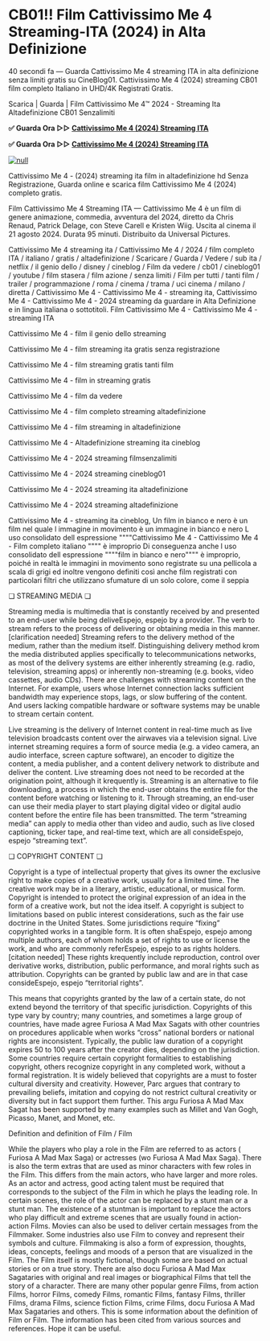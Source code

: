 # CB01!! Film Cattivissimo Me 4 Streaming-ITA (2024) in Alta Definizione

40 secondi fa — Guarda Cattivissimo Me 4 streaming ITA in alta definizione senza limiti gratis su CineBlog01. Cattivissimo Me 4 (2024) streaming CB01 film completo Italiano in UHD/4K Registrati Gratis.

Scarica | Guarda | Film Cattivissimo Me 4™ 2024 - Streaming Ita Altadefinizione CB01 Senzalimiti

**✅ Guarda Ora ▷▷ [Cattivissimo Me 4 (2024) Streaming ITA](https://t.co/vpYH42ChLL)**

**✅ Guarda Ora ▷▷ [Cattivissimo Me 4 (2024) Streaming ITA](https://t.co/vpYH42ChLL)**

[![null](https://static.wixstatic.com/media/855a25_043b5abeb4ae4d35ac003198e7fe56ed~mv2.gif)](https://t.co/vpYH42ChLL)

Cattivissimo Me 4 - (2024) streaming ita film in altadefinizione hd Senza Registrazione, Guarda online e scarica film Cattivissimo Me 4 (2024) completo gratis.

Film Cattivissimo Me 4 Streaming ITA — Cattivissimo Me 4 è un film di genere animazione, commedia, avventura del 2024, diretto da Chris Renaud, Patrick Delage, con Steve Carell e Kristen Wiig. Uscita al cinema il 21 agosto 2024. Durata 95 minuti. Distribuito da Universal Pictures.

Cattivissimo Me 4 streaming ita / Cattivissimo Me 4 / 2024 / film completo ITA / italiano / gratis / altadefinizione / Scaricare / Guarda / Vedere / sub ita / netflix / il genio dello / disney / cineblog / Film da vedere / cb01 / cineblog01 / youtube / film stasera / film azione / senza limiti / Film per tutti / tanti film / trailer / programmazione / roma / cinema / trama / uci cinema / milano / diretta / Cattivissimo Me 4 - Cattivissimo Me 4 - streaming ita, Cattivissimo Me 4 - Cattivissimo Me 4 - 2024 streaming da guardare in Alta Definizione e in lingua italiana o sottotitoli. Film Cattivissimo Me 4 - Cattivissimo Me 4 - streaming ITA

Cattivissimo Me 4 - film il genio dello streaming

Cattivissimo Me 4 - film streaming ita gratis senza registrazione

Cattivissimo Me 4 - film streaming gratis tanti film

Cattivissimo Me 4 - film in streaming gratis

Cattivissimo Me 4 - film da vedere

Cattivissimo Me 4 - film completo streaming altadefinizione

Cattivissimo Me 4 - film streaming in altadefinizione

Cattivissimo Me 4 - Altadefinizione streaming ita cineblog

Cattivissimo Me 4 - 2024 streaming filmsenzalimiti

Cattivissimo Me 4 - 2024 streaming cineblog01

Cattivissimo Me 4 - 2024 streaming ita altadefinizione

Cattivissimo Me 4 - 2024 streaming altadefinizione

Cattivissimo Me 4 - streaming ita cineblog, Un film in bianco e nero è un film nel quale l immagine in movimento è un immagine in bianco e nero L uso consolidato dell espressione """"Cattivissimo Me 4 - Cattivissimo Me 4 - Film completo italiano """" è improprio Di conseguenza anche l uso consolidato dell espressione """"film in bianco e nero"""" è improprio, poiché in realtà le immagini in movimento sono registrate su una pellicola a scala di grigi ed inoltre vengono definiti così anche film registrati con particolari filtri che utilizzano sfumature di un solo colore, come il seppia

❏ STREAMING MEDIA ❏

Streaming media is multimedia that is constantly received by and presented to an end-user while being deliveEspejo, espejo by a provider. The verb to stream refers to the process of delivering or obtaining media in this manner.[clarification needed] Streaming refers to the delivery method of the medium, rather than the medium itself. Distinguishing delivery method krom the media distributed applies specifically to telecommunications networks, as most of the delivery systems are either inherently streaming (e.g. radio, television, streaming apps) or inherently non-streaming (e.g. books, video cassettes, audio CDs). There are challenges with streaming content on the Internet. For example, users whose Internet connection lacks sufficient bandwidth may experience stops, lags, or slow buffering of the content. And users lacking compatible hardware or software systems may be unable to stream certain content.

Live streaming is the delivery of Internet content in real-time much as live television broadcasts content over the airwaves via a television signal. Live internet streaming requires a form of source media (e.g. a video camera, an audio interface, screen capture software), an encoder to digitize the content, a media publisher, and a content delivery network to distribute and deliver the content. Live streaming does not need to be recorded at the origination point, although it krequently is. Streaming is an alternative to file downloading, a process in which the end-user obtains the entire file for the content before watching or listening to it. Through streaming, an end-user can use their media player to start playing digital video or digital audio content before the entire file has been transmitted. The term “streaming media” can apply to media other than video and audio, such as live closed captioning, ticker tape, and real-time text, which are all consideEspejo, espejo “streaming text”.

❏ COPYRIGHT CONTENT ❏

Copyright is a type of intellectual property that gives its owner the exclusive right to make copies of a creative work, usually for a limited time. The creative work may be in a literary, artistic, educational, or musical form. Copyright is intended to protect the original expression of an idea in the form of a creative work, but not the idea itself. A copyright is subject to limitations based on public interest considerations, such as the fair use doctrine in the United States. Some jurisdictions require “fixing” copyrighted works in a tangible form. It is often shaEspejo, espejo among multiple authors, each of whom holds a set of rights to use or license the work, and who are commonly referEspejo, espejo to as rights holders.[citation needed] These rights krequently include reproduction, control over derivative works, distribution, public performance, and moral rights such as attribution. Copyrights can be granted by public law and are in that case consideEspejo, espejo “territorial rights”.

This means that copyrights granted by the law of a certain state, do not extend beyond the territory of that specific jurisdiction. Copyrights of this type vary by country; many countries, and sometimes a large group of countries, have made agree Furiosa A Mad Max Sagats with other countries on procedures applicable when works “cross” national borders or national rights are inconsistent. Typically, the public law duration of a copyright expires 50 to 100 years after the creator dies, depending on the jurisdiction. Some countries require certain copyright formalities to establishing copyright, others recognize copyright in any completed work, without a formal registration. It is widely believed that copyrights are a must to foster cultural diversity and creativity. However, Parc argues that contrary to prevailing beliefs, imitation and copying do not restrict cultural creativity or diversity but in fact support them further. This argu Furiosa A Mad Max Sagat has been supported by many examples such as Millet and Van Gogh, Picasso, Manet, and Monet, etc.

Definition and definition of Film / Film

While the players who play a role in the Film are referred to as actors ( Furiosa A Mad Max Saga) or actresses (wo Furiosa A Mad Max Saga). There is also the term extras that are used as minor characters with few roles in the Film. This differs from the main actors, who have larger and more roles. As an actor and actress, good acting talent must be required that corresponds to the subject of the Film in which he plays the leading role. In certain scenes, the role of the actor can be replaced by a stunt man or a stunt man. The existence of a stuntman is important to replace the actors who play difficult and extreme scenes that are usually found in action-action Films. Movies can also be used to deliver certain messages from the Filmmaker. Some industries also use Film to convey and represent their symbols and culture. Filmmaking is also a form of expression, thoughts, ideas, concepts, feelings and moods of a person that are visualized in the Film. The Film itself is mostly fictional, though some are based on actual stories or on a true story. There are also docu Furiosa A Mad Max Sagataries with original and real images or biographical Films that tell the story of a character. There are many other popular genre Films, from action Films, horror Films, comedy Films, romantic Films, fantasy Films, thriller Films, drama Films, science fiction Films, crime Films, docu Furiosa A Mad Max Sagataries and others. This is some information about the definition of Film or Film. The information has been cited from various sources and references. Hope it can be useful.
